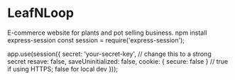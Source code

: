 # LeafNLoop
E-commerce website for plants and pot selling business.
npm install express-session
const session = require('express-session');

app.use(session({
  secret: 'your-secret-key',  // change this to a strong secret
  resave: false,
  saveUninitialized: false,
  cookie: { secure: false }   // true if using HTTPS; false for local dev
}));
